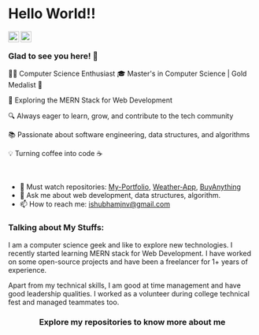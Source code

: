 # Hello World!! 

<a href="https://www.linkedin.com/in/shubham-sharmaaaa/">
  <img align="left" alt="shubhamkumar-linkedin" width="22px" src="https://cdn.jsdelivr.net/npm/simple-icons@v3/icons/linkedin.svg" />
</a>
<a href="https://www.instagram.com/lakshay_sharmaaa/	">
  <img align="left" alt="shubhamkumar-instagram" width="22px" src="https://cdn.jsdelivr.net/npm/simple-icons@v3/icons/instagram.svg" />
</a>

<br />

### Glad to see you here! 🤩 &nbsp;

👨‍💻 Computer Science Enthusiast 
🎓 Master's in Computer Science | Gold Medalist 🥇

🚀 Exploring the MERN Stack for Web Development

🔍 Always eager to learn, grow, and contribute to the tech community

📚 Passionate about software engineering, data structures, and algorithms

💡 Turning coffee into code ☕

<br />

- 🔭 Must watch repositories: [My-Portfolio](https://github.com/Shubham-Kumar25/my-portfolio.git), [Weather-App](https://github.com/Shubham-Kumar25/weatherapp.git), [BuyAnything](https://github.com/Shubham-Kumar25/buyanything.git)
- 💬 Ask me about web development, data structures, algorithm.
- 📫 How to reach me: ishubhamjnv@gmail.com

### Talking about My Stuffs:
I am a computer science geek and like to explore new technologies. I recently started learning MERN stack for Web Development. I have worked on some open-source projects and have been a freelancer for 1+ years of experience.

Apart from my technical skills, I am good at time management and have good leadership qualities. I worked as a volunteer during college technical fest and managed teammates too.

<div align="center">

### Explore my repositories to know more about me

</div>
